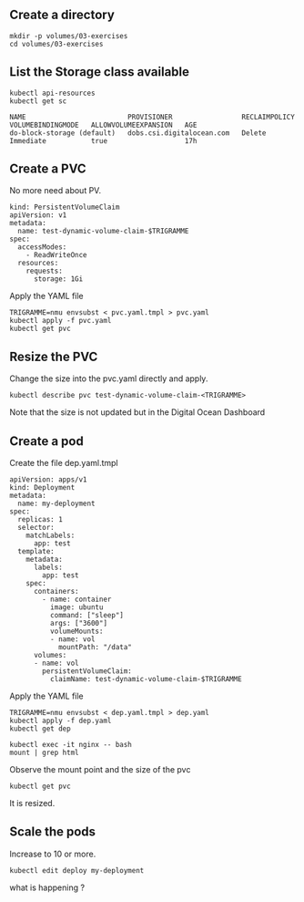## Create a directory

```
mkdir -p volumes/03-exercises
cd volumes/03-exercises
```

## List the Storage class available

```
kubectl api-resources
kubectl get sc
```

```
NAME                         PROVISIONER                 RECLAIMPOLICY   VOLUMEBINDINGMODE   ALLOWVOLUMEEXPANSION   AGE
do-block-storage (default)   dobs.csi.digitalocean.com   Delete          Immediate           true                   17h
```

## Create a PVC

No more need about PV.

```
kind: PersistentVolumeClaim
apiVersion: v1
metadata:
  name: test-dynamic-volume-claim-$TRIGRAMME
spec:
  accessModes:
    - ReadWriteOnce
  resources:
    requests:
      storage: 1Gi
```

Apply the YAML file

```
TRIGRAMME=nmu envsubst < pvc.yaml.tmpl > pvc.yaml
kubectl apply -f pvc.yaml
kubectl get pvc
```

## Resize the PVC

Change the size into the pvc.yaml directly and apply.

```
kubectl describe pvc test-dynamic-volume-claim-<TRIGRAMME>
```

Note that the size is not updated but in the Digital Ocean Dashboard

## Create a pod

Create the file dep.yaml.tmpl

```
apiVersion: apps/v1
kind: Deployment
metadata:
  name: my-deployment
spec:
  replicas: 1
  selector:
    matchLabels:
      app: test
  template:
    metadata:
      labels:
        app: test
    spec:
      containers:
        - name: container
          image: ubuntu
          command: ["sleep"]
          args: ["3600"]
          volumeMounts:
          - name: vol
            mountPath: "/data"
      volumes:
      - name: vol
        persistentVolumeClaim: 
          claimName: test-dynamic-volume-claim-$TRIGRAMME
```

Apply the YAML file

```
TRIGRAMME=nmu envsubst < dep.yaml.tmpl > dep.yaml
kubectl apply -f dep.yaml
kubectl get dep
```

```
kubectl exec -it nginx -- bash
mount | grep html
```

Observe the mount point and the size of the pvc

```
kubectl get pvc
```

It is resized.

## Scale the pods

Increase to 10 or more.

```
kubectl edit deploy my-deployment
```

what is happening ?


